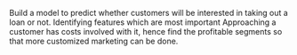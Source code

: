 Build a model to predict whether customers will be interested in taking out a loan or not.
Identifying features which are most important
Approaching a customer has costs involved with it, hence find the profitable segments so that more customized marketing can be done.
